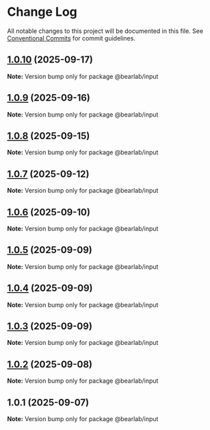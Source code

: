 # Change Log

All notable changes to this project will be documented in this file.
See [Conventional Commits](https://conventionalcommits.org) for commit guidelines.

## [1.0.10](https://github.com/hasanbala/bearlab-ui/compare/@bearlab/input@1.0.9...@bearlab/input@1.0.10) (2025-09-17)

**Note:** Version bump only for package @bearlab/input





## [1.0.9](https://github.com/hasanbala/ui-components/compare/@bearlab/input@1.0.8...@bearlab/input@1.0.9) (2025-09-16)

**Note:** Version bump only for package @bearlab/input





## [1.0.8](https://github.com/hasanbala/ui-components/compare/@bearlab/input@1.0.7...@bearlab/input@1.0.8) (2025-09-15)

**Note:** Version bump only for package @bearlab/input





## [1.0.7](https://github.com/hasanbala/ui-components/compare/@bearlab/input@1.0.6...@bearlab/input@1.0.7) (2025-09-12)

**Note:** Version bump only for package @bearlab/input





## [1.0.6](https://github.com/hasanbala/ui-components/compare/@bearlab/input@1.0.5...@bearlab/input@1.0.6) (2025-09-10)

**Note:** Version bump only for package @bearlab/input





## [1.0.5](https://github.com/hasanbala/ui-components/compare/@bearlab/input@1.0.4...@bearlab/input@1.0.5) (2025-09-09)

**Note:** Version bump only for package @bearlab/input





## [1.0.4](https://github.com/hasanbala/ui-components/compare/@bearlab/input@1.0.3...@bearlab/input@1.0.4) (2025-09-09)

**Note:** Version bump only for package @bearlab/input





## [1.0.3](https://github.com/hasanbala/ui-components/compare/@bearlab/input@1.0.2...@bearlab/input@1.0.3) (2025-09-09)

**Note:** Version bump only for package @bearlab/input





## [1.0.2](https://github.com/hasanbala/ui-components/compare/@bearlab/input@1.0.1...@bearlab/input@1.0.2) (2025-09-08)

**Note:** Version bump only for package @bearlab/input





## 1.0.1 (2025-09-07)

**Note:** Version bump only for package @bearlab/input
